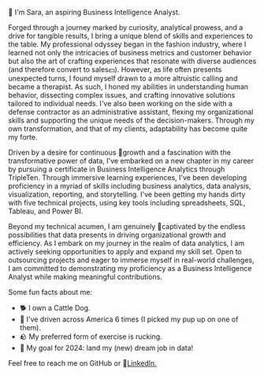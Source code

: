 👋 I'm Sara, an aspiring Business Intelligence Analyst.

Forged through a journey marked by curiosity, analytical prowess, and a drive for tangible results, I bring a unique blend of skills and experiences to the table. My professional odyssey began in the fashion industry, where I learned not only the intricacies of business metrics and customer behavior but also the art of crafting experiences that resonate with diverse audiences (and therefore convert to sales💵). However, as life often presents unexpected turns, I found myself drawn to a more altruistic calling and became a therapist. As such, I honed my abilities in understanding human behavior, dissecting complex issues, and crafting innovative solutions tailored to individual needs. I've also been working on the side with a defense contractor as an administrative assistant, flexing my organizational skills and supporting the unique needs of the decision-makers. Through my own transformation, and that of my clients, adaptability has become quite my forte.

Driven by a desire for continuous 🌱growth and a fascination with the transformative power of data, I've embarked on a new chapter in my career by pursuing a certificate in Business Intelligence Analytics through TripleTen. Through immersive learning experiences, I've been developing proficiency in a myriad of skills including business analytics, data analysis, visualization, reporting, and storytelling. I've been getting my hands dirty with five technical projects, using key tools including spreadsheets, SQL, Tableau, and Power BI. 

Beyond my technical acumen, I am genuinely 🤩captivated by the endless possibilities that data presents in driving organizational growth and efficiency. As I embark on my journey in the realm of data analytics, I am actively seeking opportunities to apply and expand my skill set. Open to outsourcing projects and eager to immerse myself in real-world challenges, I am committed to demonstrating my proficiency as a Business Intelligence Analyst while making meaningful contributions. 


Some fun facts about me:

  - 🐕 I own a Cattle Dog.
  - 🚗 I've driven across America 6 times (I picked my pup up on one of them).
  - 🪨 My preferred form of exercise is rucking.
  - 🎯 My goal for 2024: land my (new) dream job in data!

Feel free to reach me on GitHub or 🔗<a href='www.linkedin.com/in/sara-kaempf' target=_blank><u>LinkedIn</u>.</a></p>

